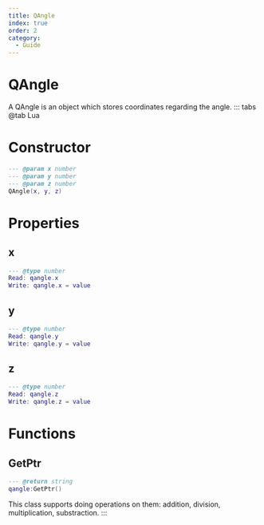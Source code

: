 ```yaml
---
title: QAngle
index: true
order: 2
category:
  - Guide
---
```


# QAngle
A QAngle is an object which stores coordinates regarding the angle.
::: tabs
@tab Lua
# Constructor
```lua
--- @param x number
--- @param y number
--- @param z number
QAngle(x, y, z)
```
# Properties
## x 
```lua
--- @type number
Read: qangle.x
Write: qangle.x = value
```
## y 
```lua
--- @type number
Read: qangle.y
Write: qangle.y = value
```
## z 
```lua
--- @type number
Read: qangle.z
Write: qangle.z = value
```
# Functions
## GetPtr
```lua
--- @return string
qangle:GetPtr()
```
This class supports doing operations on them: addition, division, multiplication, substraction.
:::